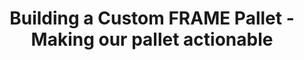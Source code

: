 ---
id: section-5-intro
title: Building a Custom FRAME Pallet - Making our pallet actionable
sidebar_label: Building a Custom FRAME Pallet - Making our pallet actionable
description: Building a Custom FRAME Pallet - Making our pallet actionable
---